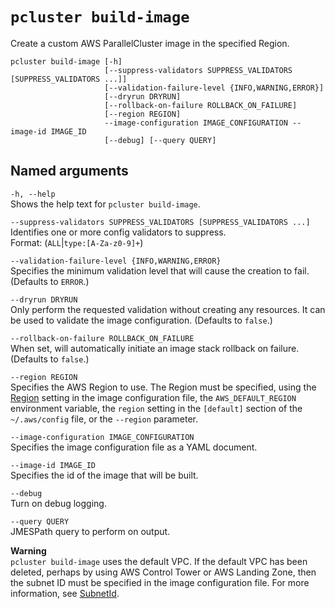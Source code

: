 # `pcluster build-image`<a name="pcluster.build-image-v3"></a>

Create a custom AWS ParallelCluster image in the specified Region\.

```
pcluster build-image [-h]
                     [--suppress-validators SUPPRESS_VALIDATORS [SUPPRESS_VALIDATORS ...]]
                     [--validation-failure-level {INFO,WARNING,ERROR}]
                     [--dryrun DRYRUN]
                     [--rollback-on-failure ROLLBACK_ON_FAILURE]
                     [--region REGION]
                     --image-configuration IMAGE_CONFIGURATION --image-id IMAGE_ID
                     [--debug] [--query QUERY]
```

## Named arguments<a name="pcluster-v3.build-image.namedargs"></a>

`-h, --help`  
Shows the help text for `pcluster build-image`\.

`--suppress-validators SUPPRESS_VALIDATORS [SUPPRESS_VALIDATORS ...]`  
Identifies one or more config validators to suppress\.  
Format: \(`ALL`\|`type:[A-Za-z0-9]+`\)

`--validation-failure-level {INFO,WARNING,ERROR}`  
Specifies the minimum validation level that will cause the creation to fail\. \(Defaults to `ERROR`\.\)

`--dryrun DRYRUN`  
Only perform the requested validation without creating any resources\. It can be used to validate the image configuration\. \(Defaults to `false`\.\)

`--rollback-on-failure ROLLBACK_ON_FAILURE`  
When set, will automatically initiate an image stack rollback on failure\. \(Defaults to `false`\.\)

`--region REGION`  
Specifies the AWS Region to use\. The Region must be specified, using the [Region](image-builder-configuration-file-v3.md#yaml-build-image-Region) setting in the image configuration file, the `AWS_DEFAULT_REGION` environment variable, the `region` setting in the `[default]` section of the `~/.aws/config` file, or the `--region` parameter\.

`--image-configuration IMAGE_CONFIGURATION`  
Specifies the image configuration file as a YAML document\.

`--image-id IMAGE_ID`  
Specifies the id of the image that will be built\.

`--debug`  
Turn on debug logging\.

`--query QUERY`  
JMESPath query to perform on output\.

**Warning**  
`pcluster build-image` uses the default VPC\. If the default VPC has been deleted, perhaps by using AWS Control Tower or AWS Landing Zone, then the subnet ID must be specified in the image configuration file\. For more information, see [SubnetId](HeadNode-v3.md#yaml-HeadNode-Networking-SubnetId)\.